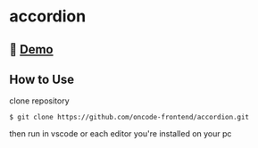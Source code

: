 # accordion

## 🔴 [Demo](https://oncode-frontend.github.io/accordion/)

## How to Use

clone repository
```
$ git clone https://github.com/oncode-frontend/accordion.git
```

then run in vscode or each editor you're installed on your pc
